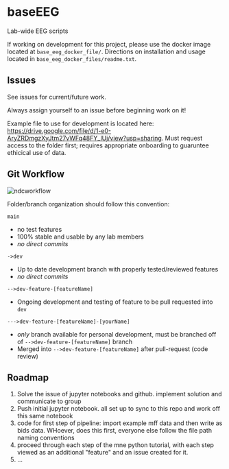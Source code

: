 # baseEEG
Lab-wide EEG scripts

If working on development for this project, please use the docker image located at `base_eeg_docker_file/`. Directions on installation and usage located in `base_eeg_docker_files/readme.txt`. 



## Issues

See issues for current/future work. 

Always assign yourself to an issue before beginning work on it!

Example file to use for development is located here: https://drive.google.com/file/d/1-e0-AryZRDmgzXyJtm27vWFq48FY_lUj/view?usp=sharing. Must request access to the folder first; requires appropriate onboarding to guaruntee ethicical use of data.


## Git Workflow 

![ndcworkflow](https://user-images.githubusercontent.com/26397102/114767588-6e076680-9d2d-11eb-87a7-0f1a48d9984f.png)

Folder/branch organization should follow this convention:

`main`
- no test features
- 100% stable and usable by any lab members 
- *no direct commits*

`->dev`
- Up to date development branch with properly tested/reviewed features 
- *no direct commits*

`-->dev-feature-[featureName]`
- Ongoing development and testing of feature to be pull requested into `dev` 

`--->dev-feature-[featureName]-[yourName]`
- *only* branch available for personal development, must be branched off of `-->dev-feature-[featureName]` branch
- Merged into `-->dev-feature-[featureName]` after pull-request (code review)



## Roadmap

1. Solve the issue of jupyter notebooks and github. implement solution and communicate to group
2. Push initial jupyter notebook. all set up to sync to this repo and work off this same notebook
3. code for first step of pipeline: import example mff data and then write as bids data. WHoever, does this first, everyone else follow the file path naming conventions
4. proceed through each step of the mne python tutorial, with each step viewed as an additional "feature" and an issue created for it.
5. ... 
